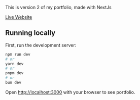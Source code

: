 This is version 2 of my portfolio, made with NextJs

[Live Website](https://www.fwchoi.com)

## Running locally

First, run the development server:

```bash
npm run dev
# or
yarn dev
# or
pnpm dev
# or
bun dev
```

Open [http://localhost:3000](http://localhost:3000) with your browser to see portfolio.

